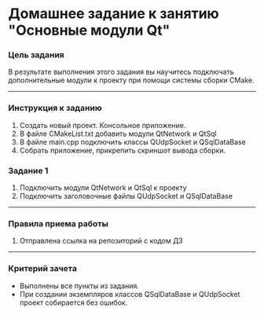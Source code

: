 # Домашнее задание к занятию "Основные модули Qt"

### Цель задания

В результате выполнения этого задания вы научитесь подключать дополнительные модули к проекту при помощи системы сборки CMake. 

------

### Инструкция к заданию

1. Создать новый проект. Консольное приложение.
2. В файле CMakeList.txt добавить модули QtNetwork и QtSql
3. В файле main.cpp подключить классы QUdpSocket и QSqlDataBase
4. Собрать приложение, прикрепить скриншот вывода сборки.

### Задание 1

1. Подключить модули QtNetwork и QtSql к проекту
2. Подключить заголовочные файлы QUdpSocket и QSqlDataBase

------

### Правила приема работы

1. Отправлена ссылка на репозиторий с кодом ДЗ

------

### Критерий зачета

* Выполнены все пункты из задания. 
* При создании экземпляров классов QSqlDataBase и QUdpSocket проект собирается без ошибок.


